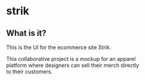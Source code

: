 # strik
What is it?
----------------
This is the UI for the ecommerce site Strik.

This collaborative project is a mockup for an apparel  
platform where designers can sell their merch directly  
to their customers. 

